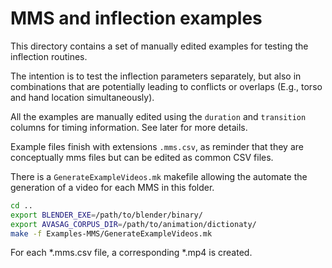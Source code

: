 # MMS and inflection examples

This directory contains a set of manually edited examples for testing the inflection routines.

The intention is to test the inflection parameters separately, but also in combinations that are potentially leading to conflicts or overlaps (E.g., torso and hand location simultaneously).

All the examples are manually edited using the `duration` and `transition` columns for timing information. See later for more details.


Example files finish with extensions `.mms.csv`, as reminder that they are conceptually mms files but can be edited as common CSV files.

There is a `GenerateExampleVideos.mk` makefile allowing the automate the generation of a video for each MMS in this folder.

```bash
cd ..
export BLENDER_EXE=/path/to/blender/binary/
export AVASAG_CORPUS_DIR=/path/to/animation/dictionaty/
make -f Examples-MMS/GenerateExampleVideos.mk
```

For each *.mms.csv file, a corresponding *.mp4 is created.
